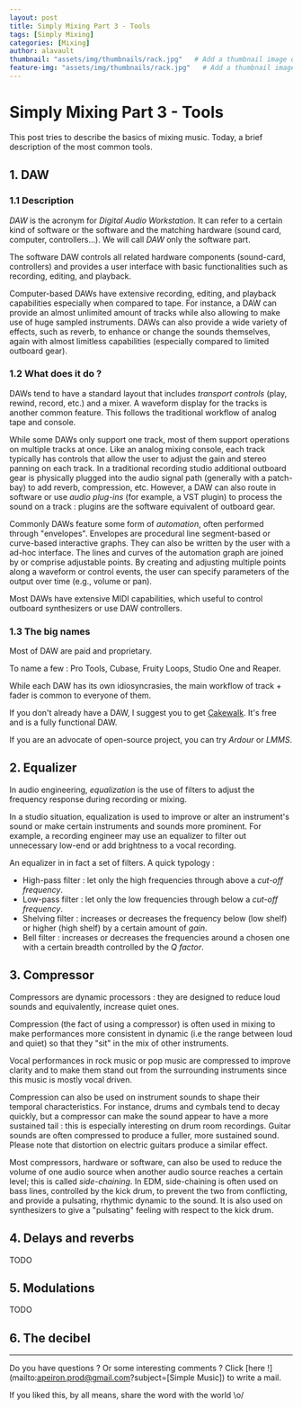 ```yaml
---
layout: post
title: Simply Mixing Part 3 - Tools
tags: [Simply Mixing]
categories: [Mixing]
author: alavault
thumbnail: "assets/img/thumbnails/rack.jpg"   # Add a thumbnail image on blog view
feature-img: "assets/img/thumbnails/rack.jpg"   # Add a thumbnail image on blog view
---
```


# Simply Mixing Part 3 - Tools

This post tries to describe the basics of mixing music. Today, a brief description of the most common tools.

## 1. DAW

### 1.1 Description

*DAW* is the acronym for *Digital Audio Workstation*. It can refer to a certain kind of software or the software and the matching hardware (sound card, computer, controllers...). We will call *DAW* only the software part.

The software DAW controls all related hardware components (sound-card, controllers) and provides a user interface with basic functionalities such as recording, editing, and playback.

Computer-based DAWs have extensive recording, editing, and playback capabilities especially when compared to tape. For instance, a DAW can provide an almost unlimited amount of tracks while also allowing to make use of huge sampled instruments. DAWs can also provide a wide variety of effects, such as reverb, to enhance or change the sounds themselves, again with almost limitless capabilities (especially compared to limited outboard gear).

### 1.2 What does it do ?

DAWs tend to have a standard layout that includes *transport controls* (play, rewind, record, etc.) and a mixer. A waveform display for the tracks is another common feature. This follows the traditional workflow of analog tape and console.

While some DAWs only support one track, most of them support operations on multiple tracks at once. Like an analog mixing console, each track typically has controls that allow the user to adjust the gain and stereo panning on each track. In a traditional recording studio additional outboard gear is physically plugged into the audio signal path (generally with a patch-bay) to add reverb, compression, etc. 
However, a DAW can also route in software or use *audio plug-ins* (for example, a VST plugin) to process the sound on a track : plugins are the software equivalent of outboard gear.

Commonly DAWs feature some form of *automation*, often performed through "envelopes". Envelopes are procedural line segment-based or curve-based interactive graphs. They can also be written by the user with a ad-hoc interface.
 The lines and curves of the automation graph are joined by or comprise adjustable points. By creating and adjusting multiple points along a waveform or control events, the user can specify parameters of the output over time (e.g., volume or pan).

Most DAWs have extensive MIDI capabilities, which useful to control outboard synthesizers or use DAW controllers.

### 1.3 The big names

Most of DAW are paid and proprietary.

To name a few : Pro Tools, Cubase, Fruity Loops, Studio One and Reaper.

While each DAW has its own idiosyncrasies, the main workflow of track + fader is common to everyone of them.

If you don't already have a DAW, I suggest you to get [Cakewalk](https://www.bandlab.com/products/cakewalk). It's free and is a fully functional DAW.

If you are an advocate of open-source project, you can try *Ardour* or *LMMS*.

## 2. Equalizer

In audio engineering, *equalization* is the use of filters to adjust the frequency response during recording or mixing. 

In a studio situation, equalization is used to improve or alter an instrument's sound or make certain instruments and sounds more prominent. For example, a recording engineer may use an equalizer to filter out unnecessary low-end or add brightness to a vocal recording.

An equalizer in in fact a set of filters. A quick typology :
* High-pass filter : let only the high frequencies through above a *cut-off frequency*.
* Low-pass filter : let only the low frequencies through below a *cut-off frequency*.
* Shelving filter : increases or decreases the frequency below (low shelf) or higher (high shelf) by a certain amount of *gain*.
* Bell filter : increases or decreases the frequencies around a chosen one with a certain breadth controlled by the *Q factor*.

## 3. Compressor

Compressors are dynamic processors : they are designed to reduce loud sounds and equivalently, increase quiet ones.

Compression (the fact of using a compressor) is often used in mixing to make performances more consistent in dynamic (i.e the range between loud and quiet) so that they "sit" in the mix of other instruments.

Vocal performances in rock music or pop music are compressed to improve clarity and to make them stand out from the surrounding instruments since this music is mostly vocal driven.

Compression can also be used on instrument sounds to shape their temporal characteristics. For instance, drums and cymbals tend to decay quickly, but a compressor can make the sound appear to have a more sustained tail : this is especially interesting on drum room recordings. Guitar sounds are often compressed to produce a fuller, more sustained sound. Please note that distortion on electric guitars produce a similar effect.

Most compressors, hardware or software, can also be used to reduce the volume of one audio source when another audio source reaches a certain level; this is called *side-chaining*. In EDM, side-chaining is often used on bass lines, controlled by the kick drum, to prevent the two from conflicting, and provide a pulsating, rhythmic dynamic to the sound. It is also used on synthesizers to give a "pulsating" feeling with respect to the kick drum.

## 4. Delays and reverbs

TODO 

## 5. Modulations

TODO

## 6. The decibel


---

Do you have questions ? Or some interesting comments ? Click [here !](mailto:apeiron.prod@gmail.com?subject=[Simple Music]) to write a mail.

If you liked this, by all means, share the word with the world \o/



